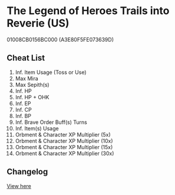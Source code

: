 # The Legend of Heroes Trails into Reverie (US)
01008CB0156BC000 (A3E80F5FE073639D)

## Cheat List
1. Inf. Item Usage (Toss or Use)
1. Max  Mira
1. Max Sepith(s)
1. Inf. HP
1. Inf. HP + OHK
1. Inf. EP
1. Inf. CP
1. Inf. BP
1. Inf. Brave Order Buff(s) Turns
1. Inf. Item(s) Usage
1. Orbment & Character XP Multiplier (5x)
1. Orbment & Character XP Multiplier (10x)
1. Orbment & Character XP Multiplier (15x)
1. Orbment & Character XP Multiplier (30x)

## Changelog
[View here](./CHANGELOG.md)